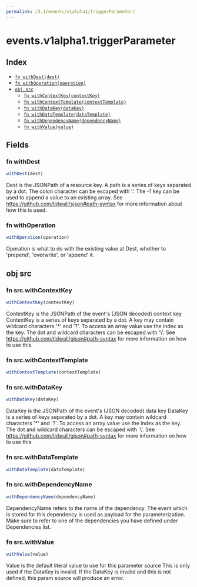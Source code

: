 ```yaml
---
permalink: /3.1/events/v1alpha1/triggerParameter/
---
```


# events.v1alpha1.triggerParameter



## Index

* [`fn withDest(dest)`](#fn-withdest)
* [`fn withOperation(operation)`](#fn-withoperation)
* [`obj src`](#obj-src)
  * [`fn withContextKey(contextKey)`](#fn-srcwithcontextkey)
  * [`fn withContextTemplate(contextTemplate)`](#fn-srcwithcontexttemplate)
  * [`fn withDataKey(dataKey)`](#fn-srcwithdatakey)
  * [`fn withDataTemplate(dataTemplate)`](#fn-srcwithdatatemplate)
  * [`fn withDependencyName(dependencyName)`](#fn-srcwithdependencyname)
  * [`fn withValue(value)`](#fn-srcwithvalue)

## Fields

### fn withDest

```ts
withDest(dest)
```

Dest is the JSONPath of a resource key.
A path is a series of keys separated by a dot. The colon character can be escaped with '.'
The -1 key can be used to append a value to an existing array.
See https://github.com/tidwall/sjson#path-syntax for more information about how this is used.

### fn withOperation

```ts
withOperation(operation)
```

Operation is what to do with the existing value at Dest, whether to
'prepend', 'overwrite', or 'append' it.

## obj src



### fn src.withContextKey

```ts
withContextKey(contextKey)
```

ContextKey is the JSONPath of the event's (JSON decoded) context key
ContextKey is a series of keys separated by a dot. A key may contain wildcard characters '*' and '?'.
To access an array value use the index as the key. The dot and wildcard characters can be escaped with '\\'.
See https://github.com/tidwall/gjson#path-syntax for more information on how to use this.

### fn src.withContextTemplate

```ts
withContextTemplate(contextTemplate)
```



### fn src.withDataKey

```ts
withDataKey(dataKey)
```

DataKey is the JSONPath of the event's (JSON decoded) data key
DataKey is a series of keys separated by a dot. A key may contain wildcard characters '*' and '?'.
To access an array value use the index as the key. The dot and wildcard characters can be escaped with '\\'.
See https://github.com/tidwall/gjson#path-syntax for more information on how to use this.

### fn src.withDataTemplate

```ts
withDataTemplate(dataTemplate)
```



### fn src.withDependencyName

```ts
withDependencyName(dependencyName)
```

DependencyName refers to the name of the dependency. The event which is stored for this dependency is used as payload
for the parameterization. Make sure to refer to one of the dependencies you have defined under Dependencies list.

### fn src.withValue

```ts
withValue(value)
```

Value is the default literal value to use for this parameter source
This is only used if the DataKey is invalid.
If the DataKey is invalid and this is not defined, this param source will produce an error.